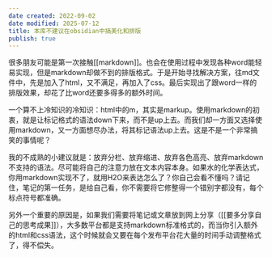 ```yaml
---
date created: 2022-09-02
date modified: 2025-07-12
title: 本库不建议在obsidian中搞美化和排版
publish: true
---
```


很多朋友可能是第一次接触[[markdown]]。也会在使用过程中发现各种word能轻易实现，但是markdown却做不到的排版格式。于是开始寻找解决方案，往md文件中，先是加入了html，又不满足，再加入了css。最后实现出了跟word一样的排版效果，却花了比word还要多得多的额外时间。

一个算不上冷知识的冷知识：html中的m，其实是markup。使用markdown的初衷，就是让标记格式的语法down下来，而不是up上去。而我们却一方面又选择使用markdown，又一方面想尽办法，将其标记语法up上去。这是不是一个非常搞笑的事情呢？

我的不成熟的小建议就是：放弃分栏、放弃缩进、放弃各色高亮、放弃markdown不支持的语法。尽可能将自己的注意力放在文本内容本身。如果水的化学表达式，你用markdown实现不了，就用H2O来表达怎么了？你自己会看不懂吗？请记住，笔记的第一任务，是给自己看，你不需要将它修整得一个错别字都没有，每个标点符号都准确。

另外一个重要的原因是，如果我们需要将笔记或文章放到网上分享（[[要多分享自己的思考成果]]），大多数平台都是支持markdown标准格式的，而当你引入额外的html和css语法，这个时候就会又要在每个发布平台花大量的时间手动调整格式了，得不偿失。
